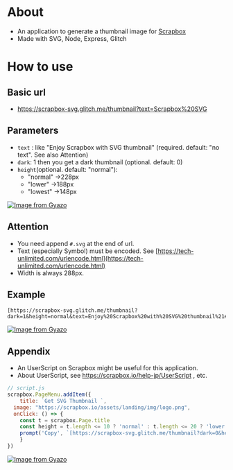 # About

- An application to generate a thumbnail image for [Scrapbox](https://scrapbox.io)
- Made with SVG, Node, Express, Glitch

# How to use

## Basic url

- https://scrapbox-svg.glitch.me/thumbnail?text=Scrapbox%20SVG

## Parameters

- `text` : like "Enjoy Scrapbox with SVG thumbnail" (required. default: "no text". See also Attention)
- `dark`: 1 then you get a dark thumbnail (optional. default: 0)
- `height`(optional. default: "normal"):
  - "normal" →228px
  - "lower" →188px
  - "lowest" →148px

[![Image from Gyazo](https://i.gyazo.com/a221a03c70b29d2b20d50c9895f92e11.png)](https://gyazo.com/a221a03c70b29d2b20d50c9895f92e11)

## Attention

- You need append `#.svg` at the end of url.
- Text (especially Symbol) must be encoded. See [https://tech-unlimited.com/urlencode.html](https://tech-unlimited.com/urlencode.html)
- Width is always 288px.

## Example

```
[https://scrapbox-svg.glitch.me/thumbnail?dark=1&height=normal&text=Enjoy%20Scrapbox%20with%20SVG%20thumbnail%21#.svg]
```
[![Image from Gyazo](https://i.gyazo.com/c1b2da0b490a6480975ffda6ed14e1dd.png)](https://gyazo.com/c1b2da0b490a6480975ffda6ed14e1dd)

## Appendix

- An UserScript on Scrapbox might be useful for this application.
- About UserScript, see https://scrapbox.io/help-jp/UserScript , etc.

```javascript
// script.js
scrapbox.PageMenu.addItem({
	title: `Get SVG Thumbnail `,
  image: "https://scrapbox.io/assets/landing/img/logo.png",
  onClick: () => {
  	const t = scrapbox.Page.title
   	const height = t.length <= 10 ? 'normal' : t.length <= 20 ? 'lower' : 'lowest'
   	prompt('Copy', `[https://scrapbox-svg.glitch.me/thumbnail?dark=0&height=normal&text=${encodeURIComponent(t)}#.svg]`)
	}
})
```

[![Image from Gyazo](https://i.gyazo.com/a32ed4f5de8881dda613ac61f562c41e.gif)](https://gyazo.com/a32ed4f5de8881dda613ac61f562c41e)